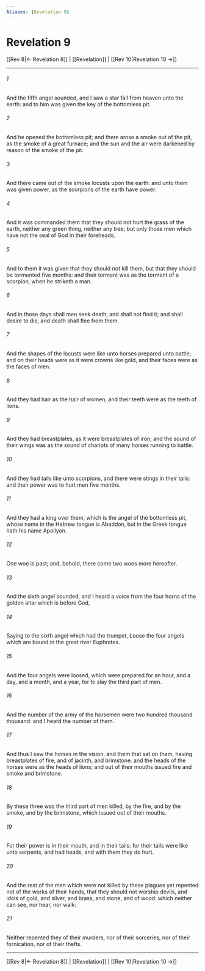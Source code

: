 ```yaml
---
Aliases: [Revelation 9]
---
```

# Revelation 9

[[Rev 8|← Revelation 8]] | [[Revelation]] | [[Rev 10|Revelation 10 →]]
***



###### 1 
And the fifth angel sounded, and I saw a star fall from heaven unto the earth: and to him was given the key of the bottomless pit. 

###### 2 
And he opened the bottomless pit; and there arose a smoke out of the pit, as the smoke of a great furnace; and the sun and the air were darkened by reason of the smoke of the pit. 

###### 3 
And there came out of the smoke locusts upon the earth: and unto them was given power, as the scorpions of the earth have power. 

###### 4 
And it was commanded them that they should not hurt the grass of the earth, neither any green thing, neither any tree; but only those men which have not the seal of God in their foreheads. 

###### 5 
And to them it was given that they should not kill them, but that they should be tormented five months: and their torment was as the torment of a scorpion, when he striketh a man. 

###### 6 
And in those days shall men seek death, and shall not find it; and shall desire to die, and death shall flee from them. 

###### 7 
And the shapes of the locusts were like unto horses prepared unto battle; and on their heads were as it were crowns like gold, and their faces were as the faces of men. 

###### 8 
And they had hair as the hair of women, and their teeth were as the teeth of lions. 

###### 9 
And they had breastplates, as it were breastplates of iron; and the sound of their wings was as the sound of chariots of many horses running to battle. 

###### 10 
And they had tails like unto scorpions, and there were stings in their tails: and their power was to hurt men five months. 

###### 11 
And they had a king over them, which is the angel of the bottomless pit, whose name in the Hebrew tongue is Abaddon, but in the Greek tongue hath his name Apollyon. 

###### 12 
One woe is past; and, behold, there come two woes more hereafter. 

###### 13 
And the sixth angel sounded, and I heard a voice from the four horns of the golden altar which is before God, 

###### 14 
Saying to the sixth angel which had the trumpet, Loose the four angels which are bound in the great river Euphrates. 

###### 15 
And the four angels were loosed, which were prepared for an hour, and a day, and a month, and a year, for to slay the third part of men. 

###### 16 
And the number of the army of the horsemen were two hundred thousand thousand: and I heard the number of them. 

###### 17 
And thus I saw the horses in the vision, and them that sat on them, having breastplates of fire, and of jacinth, and brimstone: and the heads of the horses were as the heads of lions; and out of their mouths issued fire and smoke and brimstone. 

###### 18 
By these three was the third part of men killed, by the fire, and by the smoke, and by the brimstone, which issued out of their mouths. 

###### 19 
For their power is in their mouth, and in their tails: for their tails were like unto serpents, and had heads, and with them they do hurt. 

###### 20 
And the rest of the men which were not killed by these plagues yet repented not of the works of their hands, that they should not worship devils, and idols of gold, and silver, and brass, and stone, and of wood: which neither can see, nor hear, nor walk: 

###### 21 
Neither repented they of their murders, nor of their sorceries, nor of their fornication, nor of their thefts.

***
[[Rev 8|← Revelation 8]] | [[Revelation]] | [[Rev 10|Revelation 10 →]]
